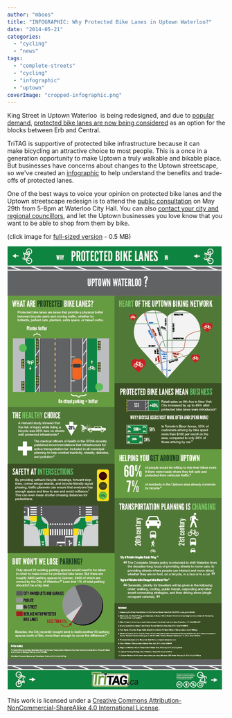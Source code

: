 ```yaml
---
author: "mboos"
title: "INFOGRAPHIC: Why Protected Bike Lanes in Uptown Waterloo?"
date: "2014-05-21"
categories: 
  - "cycling"
  - "news"
tags: 
  - "complete-streets"
  - "cycling"
  - "infographic"
  - "uptown"
coverImage: "cropped-infographic.png"
---
```


King Street in Uptown Waterloo  is being redesigned, and due to [popular demand](https://www.change.org/en-CA/petitions/city-of-waterloo-region-of-waterloo-we-need-segregated-bicycle-lanes-on-king-street-uptown-to-university), [protected bike lanes are now being considered](https://www.therecord.com/news-story/4530155-king-street-bike-lanes-could-displace-parking/) as an option for the blocks between Erb and Central.

TriTAG is supportive of protected bike infrastructure because it can make bicycling an attractive choice to most people. This is a once in a generation opportunity to make Uptown a truly walkable and bikable place. But businesses have concerns about changes to the Uptown streetscape, so we've created an [infographic](/images/protected-bike-lane-infographic.png) to help understand the benefits and trade-offs of protected lanes.<!--more-->

One of the best ways to voice your opinion on protected bike lanes and the Uptown streetscape redesign is to attend the [public consultation](https://www.waterloo.ca/en/contentresources/resources/business/Communications_proofed_May_2014_newsletter.pdf) on May 29th from 5-8pm at Waterloo City Hall. You can also [contact your city and regional councillors](https://contact.tritag.ca/uptown), and let the Uptown businesses you love know that you want to be able to shop from them by bike.

(click image for [full-sized version](/images/protected-bike-lane-infographic.png) - 0.5 MB)

[![protected bike lane infographic](/images/uptownbikeinfographic.png)](/images/protected-bike-lane-infographic.png)

This work is licensed under a [Creative Commons Attribution-NonCommercial-ShareAlike 4.0 International License](https://creativecommons.org/licenses/by-nc-sa/4.0/).
